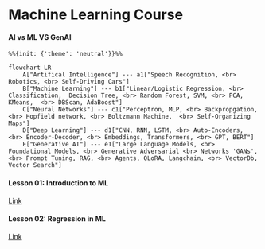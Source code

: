 # Machine Learning Course

#### AI vs ML VS GenAI

```{mermaid}
%%{init: {'theme': 'neutral'}}%%

flowchart LR
    A["Artifical Intelligence"] --- a1["Speech Recognition, <br> Robotics, <br> Self-Driving Cars"]
    B["Machine Learning"] --- b1["Linear/Logistic Regression, <br> Classification,  Decision Tree, <br> Random Forest, SVM, <br> PCA, KMeans,  <br> DBScan, AdaBoost"]
    C["Neural Networks"] --- c1["Perceptron, MLP, <br> Backpropgation, <br> Hopfield network, <br> Boltzmann Machine,  <br> Self-Organizing Maps"]
    D["Deep Learning"] --- d1["CNN, RNN, LSTM, <br> Auto-Encoders, <br> Encoder-Decoder, <br> Embeddings, Transformers, <br> GPT, BERT"]
    E["Generative AI"] --- e1["Large Language Models, <br> Foundational Models, <br> Generative Adversarial <br> Networks 'GANs', <br> Prompt Tuning, RAG, <br> Agents, QLoRA, Langchain, <br> VectorDb, Vector Search"]
```

#### Lesson 01: Introduction to ML
[Link](L1_Introduction_to_ML.md)

#### Lesson 02: Regression in ML
[Link](L2_1_Regression.md)